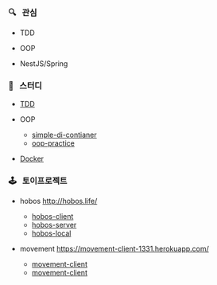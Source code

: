 

### 🔍 &nbsp; 관심 

* TDD
 
* OOP
 
* NestJS/Spring

### 📖 &nbsp; 스터디
* [TDD](https://github.com/dd1331/tdd-practice)

* OOP
  * [simple-di-contianer](https://github.com/dd1331/simple-di-container)
  * [oop-practice](https://github.com/dd1331/oop-practice)

* [Docker](https://github.com/dd1331/docker-practice)

### 🕹 &nbsp; 토이프로젝트
* hobos http://hobos.life/
  * [hobos-client](https://github.com/dd1331/hobos-client)
  * [hobos-server](https://github.com/dd1331/hobos-server)
  * [hobos-local](https://github.com/dd1331/hobos-local)

* movement https://movement-client-1331.herokuapp.com/
  * [movement-client](https://github.com/dd1331/Movement-server)
  * [movement-client](https://github.com/dd1331/Movement-client)
